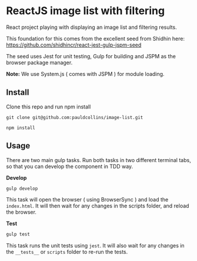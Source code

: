 # ReactJS image list with filtering

React project playing with displaying an image list and filtering results.

This foundation for this comes from the excellent seed from Shidhin here: https://github.com/shidhincr/react-jest-gulp-jspm-seed 

The seed uses Jest for unit testing, Gulp for building and JSPM as the browser package manager.

**Note:** We use System.js ( comes with JSPM ) for module loading.

## Install

Clone this repo and run npm install
```
git clone git@github.com:pauldcollins/image-list.git

npm install
```

## Usage 

There are two main gulp tasks. Run both tasks in two different terminal tabs, so that you can develop the component in TDD way.

**Develop**

```js 
gulp develop
```

This task will open the browser ( using BrowserSync ) and load the `index.html`. It will then wait for any changes in the scripts folder, and reload the browser.

**Test**

```js 
gulp test
```

This task runs the unit tests using `jest`. It will also wait for any changes in the `__tests__` or `scripts` folder to re-run the tests.